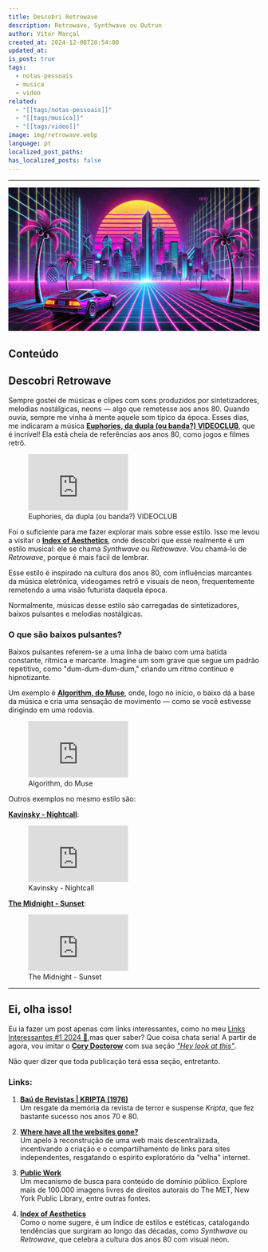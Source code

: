 ```yaml
---
title: Descobri Retrowave
description: Retrowave, Synthwave ou Outrun
author: Vítor Marçal
created_at: 2024-12-08T20:54:00
updated_at: 
is_post: true
tags:
  - notas-pessoais
  - musica
  - video
related:
  - "[[tags/notas-pessoais]]"
  - "[[tags/musica]]"
  - "[[tags/video]]"
image: img/retrowave.webp
language: pt
localized_post_paths: 
has_localized_posts: false
---
```

----

![Aqui está uma imagem que captura a essência do estilo Synthwave, com uma cidade futurista cheia de luzes neon, um carro esportivo estiloso e uma atmosfera vibrante inspirada nos anos 80. 🚗✨](img/retrowave.webp)

## Conteúdo

## Descobri Retrowave

Sempre gostei de músicas e clipes com sons produzidos por sintetizadores, melodias nostálgicas, neons — algo que remetesse aos anos 80. Quando ouvia, sempre me vinha à mente aquele som típico da época. Esses dias, me indicaram a música **[Euphories, da dupla (ou banda?) VIDEOCLUB](https://www.youtube.com/watch?v=ejOjC-mTfA0)**, que é incrível! Ela está cheia de referências aos anos 80, como jogos e filmes retrô.


<figure class="youtube">  
  <div class="inner-figure">  
    <div>      <iframe width="200" height="113" src="https://www.youtube.com/embed/ejOjC-mTfA0?si=2yLAJkJj7l5cy2qJ" title="YouTube video player" frameborder="0" allow="accelerometer; autoplay; clipboard-write; encrypted-media; gyroscope; picture-in-picture; web-share" referrerpolicy="strict-origin-when-cross-origin" allowfullscreen></iframe>  
    </div>  </div>  <figcaption>    Euphories, da dupla (ou banda?) VIDEOCLUB  
  </figcaption>  
</figure>



Foi o suficiente para me fazer explorar mais sobre esse estilo. Isso me levou a visitar o **[Index of Aesthetics](https://cari.institute/aesthetics)**, onde descobri que esse realmente é um estilo musical: ele se chama _Synthwave_ ou _Retrowave_. Vou chamá-lo de _Retrowave_, porque é mais fácil de lembrar.

Esse estilo é inspirado na cultura dos anos 80, com influências marcantes da música eletrônica, videogames retrô e visuais de neon, frequentemente remetendo a uma visão futurista daquela época.

Normalmente, músicas desse estilo são carregadas de sintetizadores, baixos pulsantes e melodias nostálgicas.

### O que são baixos pulsantes?

Baixos pulsantes referem-se a uma linha de baixo com uma batida constante, rítmica e marcante. Imagine um som grave que segue um padrão repetitivo, como "dum-dum-dum-dum," criando um ritmo contínuo e hipnotizante.

Um exemplo é **[Algorithm, do Muse](https://youtu.be/wJcVLxRtDms?si=DVS1NQXejz29C2wP)**, onde, logo no início, o baixo dá a base da música e cria uma sensação de movimento — como se você estivesse dirigindo em uma rodovia.

<figure class="youtube">  
  <div class="inner-figure">  
    <div>      <iframe width="200" height="113" src="https://www.youtube.com/embed/wJcVLxRtDms?si=flDMHmC2z-nRsQ1r" title="YouTube video player" frameborder="0" allow="accelerometer; autoplay; clipboard-write; encrypted-media; gyroscope; picture-in-picture; web-share" referrerpolicy="strict-origin-when-cross-origin" allowfullscreen>  
      </iframe>    </div>  </div>  <figcaption>    Algorithm, do Muse  
  </figcaption>  
</figure>
<div >

</div>


Outros exemplos no mesmo estilo são:

**[Kavinsky - Nightcall](https://www.youtube.com/watch?v=MV_3Dpw-BRY)**:

<figure class="youtube">  
  <div class="inner-figure">  
    <div>      <iframe width="200" height="113" src="https://www.youtube.com/embed/MV_3Dpw-BRY?si=k_1pEtoXvpbzEWEf" title="YouTube video player" frameborder="0" allow="accelerometer; autoplay; clipboard-write; encrypted-media; gyroscope; picture-in-picture; web-share" referrerpolicy="strict-origin-when-cross-origin" allowfullscreen></iframe>  
    </div>  </div>  <figcaption>    Kavinsky - Nightcall  
  </figcaption>  
</figure>



**[The Midnight - Sunset](https://www.youtube.com/watch?v=dlW1w6gCWr8)**:

<figure class="youtube">  
  <div class="inner-figure">  
    <div>      <iframe width="200" height="113" src="https://www.youtube.com/embed/dlW1w6gCWr8?si=4NOJbWwlV99MO9zA" title="YouTube video player" frameborder="0" allow="accelerometer; autoplay; clipboard-write; encrypted-media; gyroscope; picture-in-picture; web-share" referrerpolicy="strict-origin-when-cross-origin" allowfullscreen></iframe>  
    </div>  </div>  <figcaption>    The Midnight - Sunset  
  </figcaption>  
</figure>



---

## Ei, olha isso!
Eu ia fazer um post apenas com links interessantes, como no meu [Links Interessantes #1 2024 🔖](links-interessantes-1-2024),mas quer saber? Que coisa chata seria! A partir de agora, vou imitar o **[Cory Doctorow](https://pluralistic.net/)** com sua seção _["Hey look at this"](https://pluralistic.net/2024/12/07/great-kepplers-ghost/#linkdump)_.

Não quer dizer que toda publicação terá essa seção, entretanto.
### Links:

1. **[Baú de Revistas | KRIPTA (1976)](https://memoriamagazine.blogspot.com/2024/08/bau-de-revistas-kripta-1976.html)**  
    Um resgate da memória da revista de terror e suspense _Kripta_, que fez bastante sucesso nos anos 70 e 80.
    
2. **[Where have all the websites gone?](https://www.fromjason.xyz/p/notebook/where-have-all-the-websites-gone/)**  
    Um apelo à reconstrução de uma web mais descentralizada, incentivando a criação e o compartilhamento de links para sites independentes, resgatando o espírito exploratório da "velha" internet.
    
3. **[Public Work](https://public.work)**  
    Um mecanismo de busca para conteúdo de domínio público. Explore mais de 100.000 imagens livres de direitos autorais do The MET, New York Public Library, entre outras fontes.
    
4. **[Index of Aesthetics](https://cari.institute/aesthetics)**  
    Como o nome sugere, é um índice de estilos e estéticas, catalogando tendências que surgiram ao longo das décadas, como _Synthwave_ ou _Retrowave_, que celebra a cultura dos anos 80 com visual neon.
